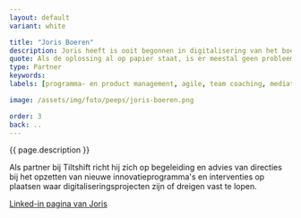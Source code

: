 ```yaml
---
layout: default
variant: white

title: "Joris Boeren"
description: Joris heeft is ooit begonnen in digitalisering van het boekenvak en digitale uitgeverij. Net ja de eeuwwisseling is hij overgestapt naar de digitale wereld bij bureau's als Explainer DC, Clockwork en Lost Boys waar hij zich specialiseerde in begeleiding van de grotere Agile project en -programma management. Later werkte hij aan grotere digitale transities bij onder andere Schiphol, Vodafone en de gemeente Amsterdam op het snijvlak van concept en uitvoering.
quote: Als de oplossing al op papier staat, is er meestal geen probleem
type: Partner
keywords: 
labels: [programma- en product management, agile, team coaching, mediation]

image: /assets/img/foto/peeps/joris-boeren.png

order: 3
back: ..
---
```

{{ page.description }}

Als partner bij Tiltshift richt hij zich op begeleiding en advies van directies bij het opzetten van nieuwe innovatieprogramma's en interventies op plaatsen waar digitaliseringsprojecten zijn of dreigen vast te lopen. 

[Linked-in pagina van Joris](https://nl.linkedin.com/in/jorisboeren)
